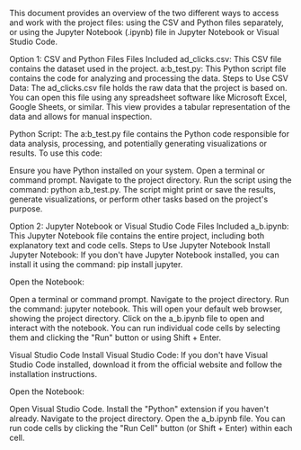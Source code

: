 This document provides an overview of the two different ways to access and work with the project files: using the CSV and Python files separately, or using the Jupyter Notebook (.ipynb) file in Jupyter Notebook or Visual Studio Code.

Option 1: CSV and Python Files
Files Included
ad_clicks.csv: This CSV file contains the dataset used in the project.
a:b_test.py: This Python script file contains the code for analyzing and processing the data.
Steps to Use
CSV Data: The ad_clicks.csv file holds the raw data that the project is based on. You can open this file using any spreadsheet software like Microsoft Excel, Google Sheets, or similar. This view provides a tabular representation of the data and allows for manual inspection.

Python Script: The a:b_test.py file contains the Python code responsible for data analysis, processing, and potentially generating visualizations or results. To use this code:

Ensure you have Python installed on your system.
Open a terminal or command prompt.
Navigate to the project directory.
Run the script using the command: python a:b_test.py.
The script might print or save the results, generate visualizations, or perform other tasks based on the project's purpose.

Option 2: Jupyter Notebook or Visual Studio Code
Files Included
a_b.ipynb: This Jupyter Notebook file contains the entire project, including both explanatory text and code cells.
Steps to Use
Jupyter Notebook
Install Jupyter Notebook: If you don't have Jupyter Notebook installed, you can install it using the command: pip install jupyter.

Open the Notebook:

Open a terminal or command prompt.
Navigate to the project directory.
Run the command: jupyter notebook.
This will open your default web browser, showing the project directory.
Click on the a_b.ipynb file to open and interact with the notebook.
You can run individual code cells by selecting them and clicking the "Run" button or using Shift + Enter.

Visual Studio Code
Install Visual Studio Code: If you don't have Visual Studio Code installed, download it from the official website and follow the installation instructions.

Open the Notebook:

Open Visual Studio Code.
Install the "Python" extension if you haven't already.
Navigate to the project directory.
Open the a_b.ipynb file.
You can run code cells by clicking the "Run Cell" button (or Shift + Enter) within each cell.
